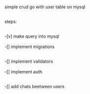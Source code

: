 <br>simple crud go with user table on mysql<br>

<br>steps:<br>


<br>-[v] make query into mysql <br>
<br>-[] implement migrations <br>



<br>-[] implement validators<br>
<br>-[] implement auth<br>

<br>-[] add chats beetween users<br>